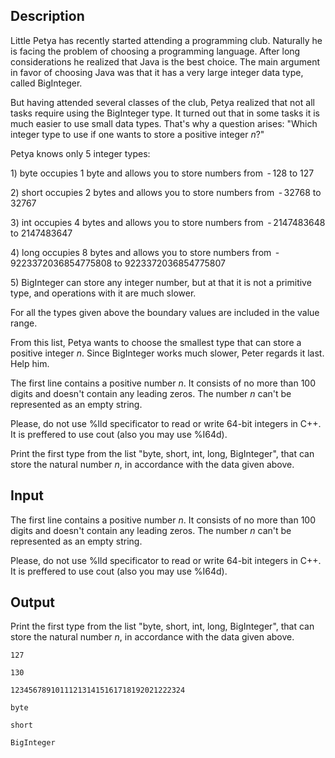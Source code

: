 ## Description

<div><p>Little Petya has recently started attending a programming club. Naturally he is facing the problem of choosing a programming language. After long considerations he realized that Java is the best choice. The main argument in favor of choosing Java was that it has a very large integer data type, called BigInteger.</p><p>But having attended several classes of the club, Petya realized that not all tasks require using the BigInteger type. It turned out that in some tasks it is much easier to use small data types. That's why a question arises: "Which integer type to use if one wants to store a positive integer <span class="tex-span"><i>n</i></span>?"</p><p>Petya knows only 5 integer types:</p><p>1) <span class="tex-font-style-bf">byte</span> occupies 1 byte and allows you to store numbers from <span class="tex-span"> - 128</span> to <span class="tex-span">127</span></p><p>2) <span class="tex-font-style-bf">short</span> occupies 2 bytes and allows you to store numbers from <span class="tex-span"> - 32768</span> to <span class="tex-span">32767</span></p><p>3) <span class="tex-font-style-bf">int</span> occupies 4 bytes and allows you to store numbers from <span class="tex-span"> - 2147483648</span> to <span class="tex-span">2147483647</span></p><p>4) <span class="tex-font-style-bf">long</span> occupies 8 bytes and allows you to store numbers from <span class="tex-span"> - 9223372036854775808</span> to <span class="tex-span">9223372036854775807</span></p><p>5) <span class="tex-font-style-bf">BigInteger</span> can store any integer number, but at that it is not a primitive type, and operations with it are much slower.</p><p>For all the types given above the boundary values are included in the value range.</p><p>From this list, Petya wants to choose the smallest type that can store a positive integer <span class="tex-span"><i>n</i></span>. Since BigInteger works much slower, Peter regards it last. Help him.</p></div><div class="input-specification"><p>The first line contains a positive number <span class="tex-span"><i>n</i></span>. It consists of no more than <span class="tex-span">100</span> digits and doesn't contain any leading zeros. The number <span class="tex-span"><i>n</i></span> can't be represented as an empty string.</p><p>Please, do not use <span class="tex-font-style-tt">%lld</span> specificator to read or write 64-bit integers in C++. It is preffered to use <span class="tex-font-style-tt">cout</span> (also you may use <span class="tex-font-style-tt">%I64d</span>).</p></div><div class="output-specification"><p>Print the first type from the list "<span class="tex-font-style-tt">byte</span>, <span class="tex-font-style-tt">short</span>, <span class="tex-font-style-tt">int</span>, <span class="tex-font-style-tt">long</span>, <span class="tex-font-style-tt">BigInteger</span>", that can store the natural number <span class="tex-span"><i>n</i></span>, in accordance with the data given above.</p></div>

## Input

<p>The first line contains a positive number <span class="tex-span"><i>n</i></span>. It consists of no more than <span class="tex-span">100</span> digits and doesn't contain any leading zeros. The number <span class="tex-span"><i>n</i></span> can't be represented as an empty string.</p><p>Please, do not use <span class="tex-font-style-tt">%lld</span> specificator to read or write 64-bit integers in C++. It is preffered to use <span class="tex-font-style-tt">cout</span> (also you may use <span class="tex-font-style-tt">%I64d</span>).</p>

## Output

<p>Print the first type from the list "<span class="tex-font-style-tt">byte</span>, <span class="tex-font-style-tt">short</span>, <span class="tex-font-style-tt">int</span>, <span class="tex-font-style-tt">long</span>, <span class="tex-font-style-tt">BigInteger</span>", that can store the natural number <span class="tex-span"><i>n</i></span>, in accordance with the data given above.</p>





```input1
127

```




```input2
130

```




```input3
123456789101112131415161718192021222324

```




```output1
byte

```




```output2
short

```




```output3
BigInteger

```


